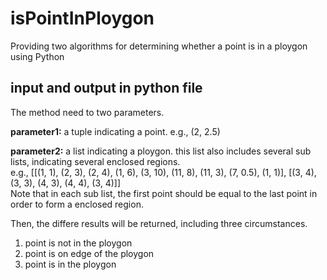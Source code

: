 # isPointInPloygon
Providing two algorithms for determining whether a point is in a ploygon using Python

## input and output in python file

The method need to two parameters.<br>

**parameter1:** a tuple indicating a point. e.g., (2, 2.5)<br>

**parameter2:** a list indicating a ploygon. this list also includes several sub lists, indicating several enclosed regions. <br>
  e.g., [[(1, 1), (2, 3), (2, 4), (1, 6), (3, 10), (11, 8), (11, 3), (7, 0.5), (1, 1)], [(3, 4), (3, 3), (4, 3), (4, 4), (3, 4)]]<br>
Note that in each sub list, the first point should be equal to the last point in order to form a enclosed region.<br>

Then, the differe results will be returned, including three circumstances.

1. point is not in the ploygon
2. point is on edge of the ploygon
3. point is in the ploygon



